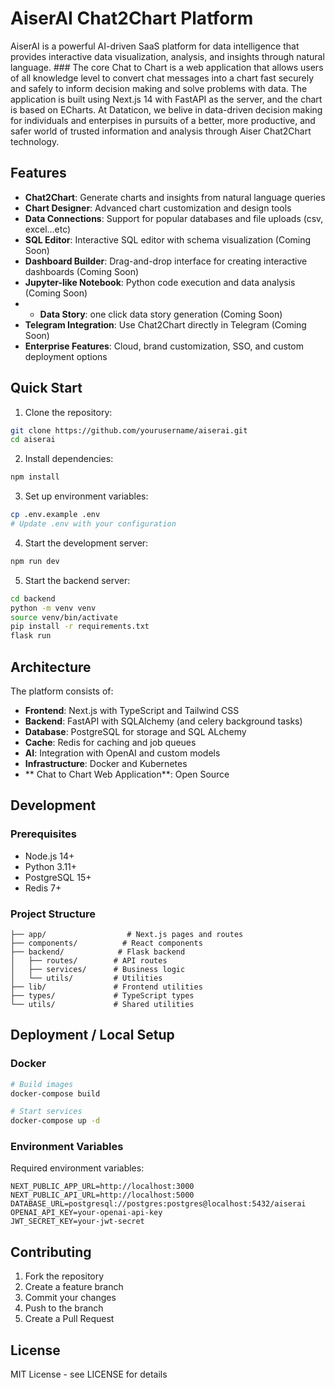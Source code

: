 # AiserAI Chat2Chart Platform  

AiserAI is a powerful AI-driven SaaS platform for data intelligence that provides interactive data visualization, analysis, and insights through natural language. ### The core Chat to Chart is a web application that allows users of all knowledge level to convert chat messages into a chart fast securely and safely to inform decision making and solve problems with data. The application is built using Next.js 14 with FastAPI as the server, and the chart is based on ECharts. At Dataticon, we belive in data-driven decision making for individuals and enterpises in pursuits of a better, more productive, and safer world of trusted information and analysis through Aiser Chat2Chart technology.   

## Features

- **Chat2Chart**: Generate charts and insights from natural language queries
- **Chart Designer**: Advanced chart customization and design tools
- **Data Connections**: Support for popular databases and file uploads (csv, excel...etc)
- **SQL Editor**: Interactive SQL editor with schema visualization (Coming Soon)
- **Dashboard Builder**: Drag-and-drop interface for creating interactive dashboards (Coming Soon)
- **Jupyter-like Notebook**: Python code execution and data analysis (Coming Soon)
- - **Data Story**: one click data story generation (Coming Soon)
- **Telegram Integration**: Use Chat2Chart directly in Telegram (Coming Soon)
- **Enterprise Features**: Cloud, brand customization, SSO, and custom deployment options

## Quick Start

1. Clone the repository:
```bash
git clone https://github.com/yourusername/aiserai.git
cd aiserai
```

2. Install dependencies:
```bash
npm install
```

3. Set up environment variables:
```bash
cp .env.example .env
# Update .env with your configuration
```

4. Start the development server:
```bash
npm run dev
```

5. Start the backend server:
```bash
cd backend
python -m venv venv
source venv/bin/activate
pip install -r requirements.txt
flask run
```

## Architecture

The platform consists of:

- **Frontend**: Next.js with TypeScript and Tailwind CSS
- **Backend**: FastAPI with SQLAlchemy (and celery background tasks)
- **Database**: PostgreSQL for storage and SQL ALchemy  
- **Cache**: Redis for caching and job queues
- **AI**: Integration with OpenAI and custom models
- **Infrastructure**: Docker and Kubernetes 
- ** Chat to Chart Web Application**: Open Source 

## Development

### Prerequisites

- Node.js 14+
- Python 3.11+
- PostgreSQL 15+
- Redis 7+

### Project Structure

```
├── app/                  # Next.js pages and routes
├── components/          # React components
├── backend/            # Flask backend
│   ├── routes/        # API routes
│   ├── services/      # Business logic
│   └── utils/         # Utilities
├── lib/               # Frontend utilities
├── types/             # TypeScript types
└── utils/             # Shared utilities
```

## Deployment / Local Setup 

### Docker

```bash
# Build images
docker-compose build

# Start services
docker-compose up -d
```

### Environment Variables

Required environment variables:

```plaintext
NEXT_PUBLIC_APP_URL=http://localhost:3000
NEXT_PUBLIC_API_URL=http://localhost:5000
DATABASE_URL=postgresql://postgres:postgres@localhost:5432/aiserai
OPENAI_API_KEY=your-openai-api-key
JWT_SECRET_KEY=your-jwt-secret
```

## Contributing

1. Fork the repository
2. Create a feature branch
3. Commit your changes
4. Push to the branch
5. Create a Pull Request

## License

MIT License - see LICENSE for details



